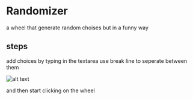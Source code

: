 # Randomizer

a wheel that generate random choises but in a funny way

## steps

add choices by typing in the textarea use break line to seperate between them

![alt text](https://cdn.discordapp.com/attachments/1109626516368785418/1273839666012880927/image.png?ex=66c01323&is=66bec1a3&hm=6ff42c68fb040d6f693ad0d222185d3c4799155025e758dac511a59040fe2277&)

and then start clicking on the wheel

